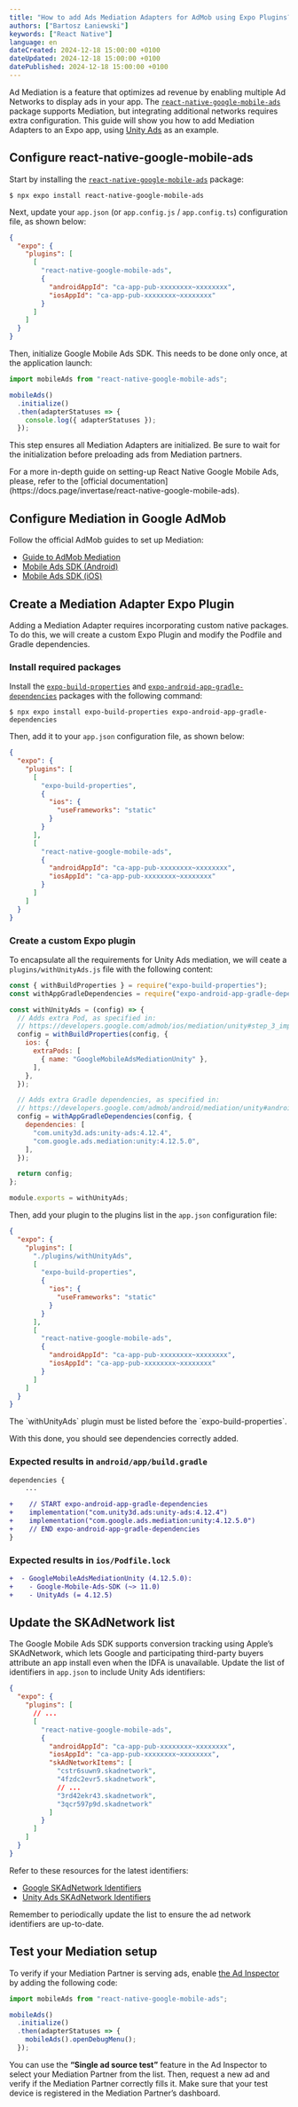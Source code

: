 ```yaml
---
title: "How to add Ads Mediation Adapters for AdMob using Expo Plugins?"
authors: ["Bartosz Łaniewski"]
keywords: ["React Native"]
language: en
dateCreated: 2024-12-18 15:00:00 +0100
dateUpdated: 2024-12-18 15:00:00 +0100
datePublished: 2024-12-18 15:00:00 +0100
---
```


Ad Mediation is a feature that optimizes ad revenue by enabling multiple Ad Networks to display ads in your app. The [`react-native-google-mobile-ads`](https://github.com/invertase/react-native-google-mobile-ads) package supports Mediation, but integrating additional networks requires extra configuration. This guide will show you how to add Mediation Adapters to an Expo app, using [Unity Ads](https://unity.com/products/unity-ads) as an example.

## Configure react-native-google-mobile-ads

Start by installing the [`react-native-google-mobile-ads`](https://github.com/invertase/react-native-google-mobile-ads) package:

```
$ npx expo install react-native-google-mobile-ads
```

Next, update your `app.json` (or `app.config.js` / `app.config.ts`) configuration file, as shown below:

```json
{
  "expo": {
    "plugins": [
      [
        "react-native-google-mobile-ads",
        {
          "androidAppId": "ca-app-pub-xxxxxxxx~xxxxxxxx",
          "iosAppId": "ca-app-pub-xxxxxxxx~xxxxxxxx"
        }
      ]
    ]
  }
}
```

Then, initialize Google Mobile Ads SDK. This needs to be done only once, at the application launch:

```js
import mobileAds from "react-native-google-mobile-ads";

mobileAds()
  .initialize()
  .then(adapterStatuses => {
    console.log({ adapterStatuses });
  });
```

This step ensures all Mediation Adapters are initialized. Be sure to wait for the initialization before preloading ads from Mediation partners.

<Alert type="info">
  For a more in-depth guide on setting-up React Native Google Mobile Ads, please, refer to the [official documentation](https://docs.page/invertase/react-native-google-mobile-ads).
</Alert>

## Configure Mediation in Google AdMob

Follow the official AdMob guides to set up Mediation:

- [Guide to AdMob Mediation](https://support.google.com/admob/answer/13420272)
- [Mobile Ads SDK (Android)](https://developers.google.com/admob/android/choose-networks)
- [Mobile Ads SDK (iOS)](https://developers.google.com/admob/ios/choose-networks)

## Create a Mediation Adapter Expo Plugin

Adding a Mediation Adapter requires incorporating custom native packages. To do this, we will create a custom Expo Plugin and modify the Podfile and Gradle dependencies.

### Install required packages

Install the [`expo-build-properties`](https://docs.expo.dev/versions/latest/sdk/build-properties/) and [`expo-android-app-gradle-dependencies`](https://github.com/lukawolf/expo-android-app-gradle-dependencies) packages with the following command:

```
$ npx expo install expo-build-properties expo-android-app-gradle-dependencies
```

Then, add it to your `app.json` configuration file, as shown below:

```json
{
  "expo": {
    "plugins": [
      [
        "expo-build-properties",
        {
          "ios": {
            "useFrameworks": "static"
          }
        }
      ],
      [
        "react-native-google-mobile-ads",
        {
          "androidAppId": "ca-app-pub-xxxxxxxx~xxxxxxxx",
          "iosAppId": "ca-app-pub-xxxxxxxx~xxxxxxxx"
        }
      ]
    ]
  }
}
```

### Create a custom Expo plugin

To encapsulate all the requirements for Unity Ads mediation, we will ceate a `plugins/withUnityAds.js` file with the following content:

```js
const { withBuildProperties } = require("expo-build-properties");
const withAppGradleDependencies = require("expo-android-app-gradle-dependencies");

const withUnityAds = (config) => {
  // Adds extra Pod, as specified in:
  // https://developers.google.com/admob/ios/mediation/unity#step_3_import_the_unity_ads_sdk_and_adapter
  config = withBuildProperties(config, {
    ios: {
      extraPods: [
        { name: "GoogleMobileAdsMediationUnity" },
      ],
    },
  });

  // Adds extra Gradle dependencies, as specified in:
  // https://developers.google.com/admob/android/mediation/unity#android_studio_integration_recommended
  config = withAppGradleDependencies(config, {
    dependencies: [
      "com.unity3d.ads:unity-ads:4.12.4",
      "com.google.ads.mediation:unity:4.12.5.0",
    ],
  });

  return config;
};

module.exports = withUnityAds;
```

Then, add your plugin to the plugins list in the `app.json` configuration file:

```json
{
  "expo": {
    "plugins": [
      "./plugins/withUnityAds",
      [
        "expo-build-properties",
        {
          "ios": {
            "useFrameworks": "static"
          }
        }
      ],
      [
        "react-native-google-mobile-ads",
        {
          "androidAppId": "ca-app-pub-xxxxxxxx~xxxxxxxx",
          "iosAppId": "ca-app-pub-xxxxxxxx~xxxxxxxx"
        }
      ]
    ]
  }
}
```

<Alert type="warning">
  The `withUnityAds` plugin must be listed before the `expo-build-properties`.
</Alert>

With this done, you should see dependencies correctly added.

### Expected results in `android/app/build.gradle`

```diff
dependencies {
    ...

+    // START expo-android-app-gradle-dependencies
+    implementation("com.unity3d.ads:unity-ads:4.12.4")
+    implementation("com.google.ads.mediation:unity:4.12.5.0")
+    // END expo-android-app-gradle-dependencies
}
```

### Expected results in `ios/Podfile.lock`

```diff
+  - GoogleMobileAdsMediationUnity (4.12.5.0):
+    - Google-Mobile-Ads-SDK (~> 11.0)
+    - UnityAds (= 4.12.5)
```


## Update the SKAdNetwork list

The Google Mobile Ads SDK supports conversion tracking using Apple’s SKAdNetwork, which lets Google and participating third-party buyers attribute an app install even when the IDFA is unavailable. Update the list of identifiers in `app.json` to include Unity Ads identifiers:

```json
{
  "expo": {
    "plugins": [
      // ...
      [
        "react-native-google-mobile-ads",
        {
          "androidAppId": "ca-app-pub-xxxxxxxx~xxxxxxxx",
          "iosAppId": "ca-app-pub-xxxxxxxx~xxxxxxxx",
          "skAdNetworkItems": [
            "cstr6suwn9.skadnetwork",
            "4fzdc2evr5.skadnetwork",
            // ...
            "3rd42ekr43.skadnetwork",
            "3qcr597p9d.skadnetwork"
          ]
        }
      ]
    ]
  }
}
```

Refer to these resources for the latest identifiers:
- [Google SKAdNetwork Identifiers](https://developers.google.com/ad-manager/mobile-ads-sdk/ios/3p-skadnetworks)
- [Unity Ads SKAdNetwork Identifiers](https://skan.mz.unity3d.com/v3/partner/skadnetworks.plist.json)

Remember to periodically update the list to ensure the ad network identifiers are up-to-date.

## Test your Mediation setup

To verify if your Mediation Partner is serving ads, enable [the Ad Inspector](https://developers.google.com/admob/android/ad-inspector) by adding the following code:

```ts
import mobileAds from "react-native-google-mobile-ads";

mobileAds()
  .initialize()
  .then(adapterStatuses => {
    mobileAds().openDebugMenu();
  });
```

You can use the **“Single ad source test”** feature in the Ad Inspector to select your Mediation Partner from the list. Then, request a new ad and verify if the Mediation Partner correctly fills it. Make sure that your test device is registered in the Mediation Partner’s dashboard.
